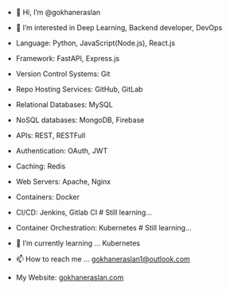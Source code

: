 - 👋 Hi, I’m @gokhaneraslan

- 👀 I’m interested in Deep Learning, Backend developer, DevOps
- Language: Python, JavaScript(Node.js), React.js
- Framework: FastAPI, Express.js
- Version Control Systems: Git
- Repo Hosting Services: GitHub, GitLab
- Relational Databases: MySQL
- NoSQL databases: MongoDB, Firebase
- APIs: REST, RESTFull
- Authentication: OAuth, JWT
- Caching: Redis
- Web Servers: Apache, Nginx
- Containers: Docker
- CI/CD: Jenkins, Gitlab CI # Still learning...
- Container Orchestration: Kubernetes # Still learning...
- 🌱 I’m currently learning ... Kubernetes

- 📫 How to reach me ... gokhaneraslan1@outlook.com
- My Website: [gokhaneraslan.com](https://www.gokhaneraslan.com)
<!---
GokhanEraslan/GokhanEraslan is a ✨ special ✨ repository because its `README.md` (this file) appears on your GitHub profile.
You can click the Preview link to take a look at your changes.
--->
